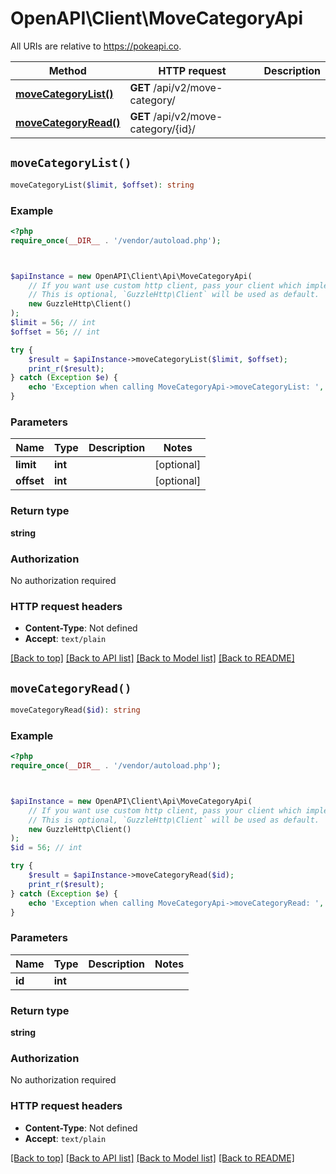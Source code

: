 # OpenAPI\Client\MoveCategoryApi

All URIs are relative to https://pokeapi.co.

Method | HTTP request | Description
------------- | ------------- | -------------
[**moveCategoryList()**](MoveCategoryApi.md#moveCategoryList) | **GET** /api/v2/move-category/ | 
[**moveCategoryRead()**](MoveCategoryApi.md#moveCategoryRead) | **GET** /api/v2/move-category/{id}/ | 


## `moveCategoryList()`

```php
moveCategoryList($limit, $offset): string
```



### Example

```php
<?php
require_once(__DIR__ . '/vendor/autoload.php');



$apiInstance = new OpenAPI\Client\Api\MoveCategoryApi(
    // If you want use custom http client, pass your client which implements `GuzzleHttp\ClientInterface`.
    // This is optional, `GuzzleHttp\Client` will be used as default.
    new GuzzleHttp\Client()
);
$limit = 56; // int
$offset = 56; // int

try {
    $result = $apiInstance->moveCategoryList($limit, $offset);
    print_r($result);
} catch (Exception $e) {
    echo 'Exception when calling MoveCategoryApi->moveCategoryList: ', $e->getMessage(), PHP_EOL;
}
```

### Parameters

Name | Type | Description  | Notes
------------- | ------------- | ------------- | -------------
 **limit** | **int**|  | [optional]
 **offset** | **int**|  | [optional]

### Return type

**string**

### Authorization

No authorization required

### HTTP request headers

- **Content-Type**: Not defined
- **Accept**: `text/plain`

[[Back to top]](#) [[Back to API list]](../../README.md#endpoints)
[[Back to Model list]](../../README.md#models)
[[Back to README]](../../README.md)

## `moveCategoryRead()`

```php
moveCategoryRead($id): string
```



### Example

```php
<?php
require_once(__DIR__ . '/vendor/autoload.php');



$apiInstance = new OpenAPI\Client\Api\MoveCategoryApi(
    // If you want use custom http client, pass your client which implements `GuzzleHttp\ClientInterface`.
    // This is optional, `GuzzleHttp\Client` will be used as default.
    new GuzzleHttp\Client()
);
$id = 56; // int

try {
    $result = $apiInstance->moveCategoryRead($id);
    print_r($result);
} catch (Exception $e) {
    echo 'Exception when calling MoveCategoryApi->moveCategoryRead: ', $e->getMessage(), PHP_EOL;
}
```

### Parameters

Name | Type | Description  | Notes
------------- | ------------- | ------------- | -------------
 **id** | **int**|  |

### Return type

**string**

### Authorization

No authorization required

### HTTP request headers

- **Content-Type**: Not defined
- **Accept**: `text/plain`

[[Back to top]](#) [[Back to API list]](../../README.md#endpoints)
[[Back to Model list]](../../README.md#models)
[[Back to README]](../../README.md)
